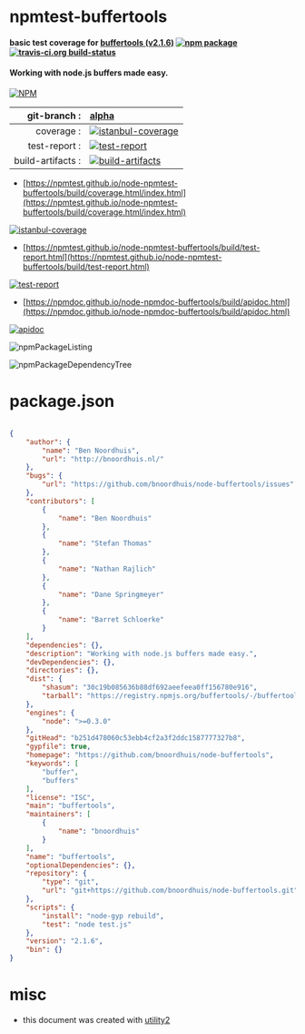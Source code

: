 # npmtest-buffertools

#### basic test coverage for  [buffertools (v2.1.6)](https://github.com/bnoordhuis/node-buffertools)  [![npm package](https://img.shields.io/npm/v/npmtest-buffertools.svg?style=flat-square)](https://www.npmjs.org/package/npmtest-buffertools) [![travis-ci.org build-status](https://api.travis-ci.org/npmtest/node-npmtest-buffertools.svg)](https://travis-ci.org/npmtest/node-npmtest-buffertools)

#### Working with node.js buffers made easy.

[![NPM](https://nodei.co/npm/buffertools.png?downloads=true&downloadRank=true&stars=true)](https://www.npmjs.com/package/buffertools)

| git-branch : | [alpha](https://github.com/npmtest/node-npmtest-buffertools/tree/alpha)|
|--:|:--|
| coverage : | [![istanbul-coverage](https://npmtest.github.io/node-npmtest-buffertools/build/coverage.badge.svg)](https://npmtest.github.io/node-npmtest-buffertools/build/coverage.html/index.html)|
| test-report : | [![test-report](https://npmtest.github.io/node-npmtest-buffertools/build/test-report.badge.svg)](https://npmtest.github.io/node-npmtest-buffertools/build/test-report.html)|
| build-artifacts : | [![build-artifacts](https://npmtest.github.io/node-npmtest-buffertools/glyphicons_144_folder_open.png)](https://github.com/npmtest/node-npmtest-buffertools/tree/gh-pages/build)|

- [https://npmtest.github.io/node-npmtest-buffertools/build/coverage.html/index.html](https://npmtest.github.io/node-npmtest-buffertools/build/coverage.html/index.html)

[![istanbul-coverage](https://npmtest.github.io/node-npmtest-buffertools/build/screenCapture.buildCi.browser.%252Ftmp%252Fbuild%252Fcoverage.lib.html.png)](https://npmtest.github.io/node-npmtest-buffertools/build/coverage.html/index.html)

- [https://npmtest.github.io/node-npmtest-buffertools/build/test-report.html](https://npmtest.github.io/node-npmtest-buffertools/build/test-report.html)

[![test-report](https://npmtest.github.io/node-npmtest-buffertools/build/screenCapture.buildCi.browser.%252Ftmp%252Fbuild%252Ftest-report.html.png)](https://npmtest.github.io/node-npmtest-buffertools/build/test-report.html)

- [https://npmdoc.github.io/node-npmdoc-buffertools/build/apidoc.html](https://npmdoc.github.io/node-npmdoc-buffertools/build/apidoc.html)

[![apidoc](https://npmdoc.github.io/node-npmdoc-buffertools/build/screenCapture.buildCi.browser.%252Ftmp%252Fbuild%252Fapidoc.html.png)](https://npmdoc.github.io/node-npmdoc-buffertools/build/apidoc.html)

![npmPackageListing](https://npmtest.github.io/node-npmtest-buffertools/build/screenCapture.npmPackageListing.svg)

![npmPackageDependencyTree](https://npmtest.github.io/node-npmtest-buffertools/build/screenCapture.npmPackageDependencyTree.svg)



# package.json

```json

{
    "author": {
        "name": "Ben Noordhuis",
        "url": "http://bnoordhuis.nl/"
    },
    "bugs": {
        "url": "https://github.com/bnoordhuis/node-buffertools/issues"
    },
    "contributors": [
        {
            "name": "Ben Noordhuis"
        },
        {
            "name": "Stefan Thomas"
        },
        {
            "name": "Nathan Rajlich"
        },
        {
            "name": "Dane Springmeyer"
        },
        {
            "name": "Barret Schloerke"
        }
    ],
    "dependencies": {},
    "description": "Working with node.js buffers made easy.",
    "devDependencies": {},
    "directories": {},
    "dist": {
        "shasum": "30c19b085636b88df692aeefeea0ff156780e916",
        "tarball": "https://registry.npmjs.org/buffertools/-/buffertools-2.1.6.tgz"
    },
    "engines": {
        "node": ">=0.3.0"
    },
    "gitHead": "b251d478060c53ebb4cf2a3f2ddc1587777327b8",
    "gypfile": true,
    "homepage": "https://github.com/bnoordhuis/node-buffertools",
    "keywords": [
        "buffer",
        "buffers"
    ],
    "license": "ISC",
    "main": "buffertools",
    "maintainers": [
        {
            "name": "bnoordhuis"
        }
    ],
    "name": "buffertools",
    "optionalDependencies": {},
    "repository": {
        "type": "git",
        "url": "git+https://github.com/bnoordhuis/node-buffertools.git"
    },
    "scripts": {
        "install": "node-gyp rebuild",
        "test": "node test.js"
    },
    "version": "2.1.6",
    "bin": {}
}
```



# misc
- this document was created with [utility2](https://github.com/kaizhu256/node-utility2)
